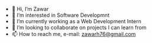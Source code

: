 - 👋 Hi, I’m Zawar
- 👀 I’m interested in Software Developmnt
- 🌱 I’m currently working as a Web Development Intern
- 💞️ I’m looking to collaborate on projects I can learn from
- 📫 How to reach me, e-mail: zawarh76@gmail.com

<!---
Zawar-H/Zawar-H is a ✨ special ✨ repository because its `README.md` (this file) appears on your GitHub profile.
You can click the Preview link to take a look at your changes.
--->
